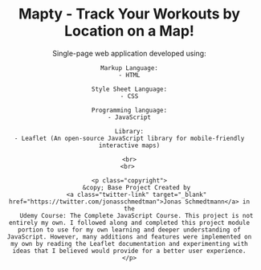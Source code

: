 # Mapty - Track Your Workouts by Location on a Map!

<body style="text-align:center">
    Single-page web application developed using:

    Markup Language:
    - HTML

    Style Sheet Language:
    - CSS

    Programming language:
    - JavaScript

    Library:
    - Leaflet (An open-source JavaScript library for mobile-friendly interactive maps)

    <br>
    <br> 

    <p class="copyright">
        &copy; Base Project Created by
        <a class="twitter-link" target="_blank" href="https://twitter.com/jonasschmedtman">Jonas Schmedtmann</a> in the
        Udemy Course: The Complete JavaScript Course. This project is not entirely my own. I followed along and completed this project module               portion to use for my own learning and deeper understanding of JavaScript. However, many additions and features were implemented on                 my own by reading the Leaflet documentation and experimenting with ideas that I believed would provide for a better user experience.
    </p>
</body>
